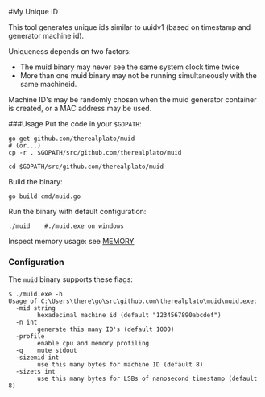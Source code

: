 #My Unique ID

This tool generates unique ids similar to uuidv1 (based on timestamp and generator machine id).

Uniqueness depends on two factors:
  - The muid binary may never see the same system clock time twice
  - More than one muid binary may not be running simultaneously with the same machineid.

Machine ID's may be randomly chosen when the muid generator container is created, or a MAC address may be used.

###Usage
Put the code in your `$GOPATH`:

```
go get github.com/therealplato/muid
# (or...)
cp -r . $GOPATH/src/github.com/therealplato/muid

cd $GOPATH/src/github.com/therealplato/muid
```

Build the binary:

```
go build cmd/muid.go
```

Run the binary with default configuration:

```
./muid    #./muid.exe on windows
```

Inspect memory usage: see [MEMORY](https://github.com/therealplato/muid/blob/master/MEMORY)

### Configuration
The `muid` binary supports these flags:


```
$ ./muid.exe -h
Usage of C:\Users\there\go\src\github.com\therealplato\muid\muid.exe:
  -mid string
        hexadecimal machine id (default "1234567890abcdef")
  -n int
        generate this many ID's (default 1000)
  -profile
        enable cpu and memory profiling
  -q    mute stdout
  -sizemid int
        use this many bytes for machine ID (default 8)
  -sizets int
        use this many bytes for LSBs of nanosecond timestamp (default 8)
 ```
